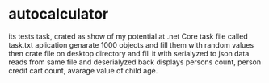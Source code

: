 # autocalculator

its tests task, crated as show of my potential at .net Core
task file called task.txt
aplication genarate 1000 objects and fill them with random values
then crate file on desktop directory and fill it with serialyzed to json data
reads from same file and deserialyzed back
displays persons count, person credit cart count, avarage value of child age.
